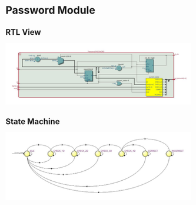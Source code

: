 # Password Module

## RTL View
![image](../Images/Password/RTL_Password.JPG)

## State Machine
![image](../Images/Password/StateMachine.JPG)